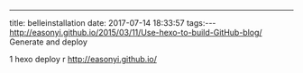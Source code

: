 ---
title: belleinstallation
date: 2017-07-14 18:33:57
tags:---
http://easonyi.github.io/2015/03/11/Use-hexo-to-build-GitHub-blog/
Generate and deploy

1	hexo deploy
r
	http://easonyi.github.io/


